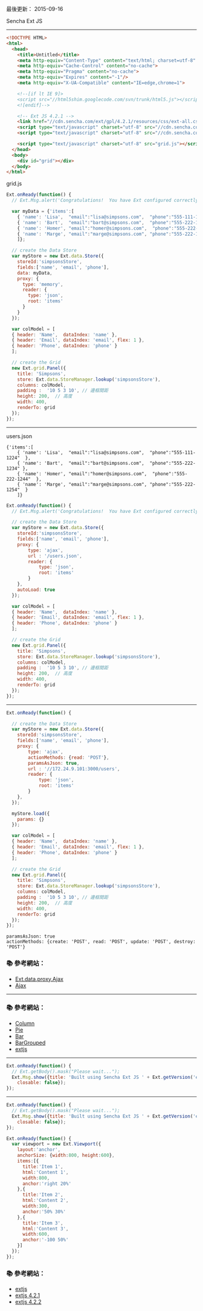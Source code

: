 
最後更新： 2015-09-16        

Sencha Ext JS

---
```html
<!DOCTYPE HTML>
<html>
  <head>
    <title>Untitled</title>
    <meta http-equiv="Content-Type" content="text/html; charset=utf-8" />
    <meta http-equiv="Cache-Control" content="no-cache">
    <meta http-equiv="Pragma" content="no-cache">
    <meta http-equiv="Expires" content="-1"/>
    <meta http-equiv="X-UA-Compatible" content="IE=edge,chrome=1"> 

    <!--[if lt IE 9]>
    <script src="//html5shim.googlecode.com/svn/trunk/html5.js"></script>
    <![endif]-->

    <!-- Ext JS 4.2.1 -->
    <link href="//cdn.sencha.com/ext/gpl/4.2.1/resources/css/ext-all.css" type="text/css" rel="stylesheet" />
    <script type="text/javascript" charset="utf-8" src="//cdn.sencha.com/ext/gpl/4.2.1/ext-all.js"></script>
    <script type="text/javascript" charset="utf-8" src="//cdn.sencha.com/ext/gpl/4.2.1/locale/ext-lang-zh_TW.js"></script>

    <script type="text/javascript" charset="utf-8" src="grid.js"></script>
  </head>
  <body>
    <div id="grid"></div>
  </body>
</html>

```

grid.js

```js
Ext.onReady(function() {
  // Ext.Msg.alert('Congratulations!  You have Ext configured correctly!');

  var myData = {'items':[
    { 'name': 'Lisa',  "email":"lisa@simpsons.com",  "phone":"555-111-1224"  },
    { 'name': 'Bart',  "email":"bart@simpsons.com",  "phone":"555-222-1234" },
    { 'name': 'Homer', "email":"homer@simpsons.com",  "phone":"555-222-1244"  },
    { 'name': 'Marge', "email":"marge@simpsons.com", "phone":"555-222-1254"  }
    ]};

  // create the Data Store
  var myStore = new Ext.data.Store({
    storeId:'simpsonsStore',
    fields:['name', 'email', 'phone'],
    data: myData,
    proxy: {
      type: 'memory',
      reader: {
        type: 'json',
        root: 'items'
      }
    }
  });

  var colModel = [
  { header: 'Name',  dataIndex: 'name' },
  { header: 'Email', dataIndex: 'email', flex: 1 },
  { header: 'Phone', dataIndex: 'phone' }
  ];

  // create the Grid
  new Ext.grid.Panel({
    title: 'Simpsons',
    store: Ext.data.StoreManager.lookup('simpsonsStore'),
    columns: colModel,
    padding :  '10 5 3 10', // 邊框間距
    height: 200,  // 高度
    width: 400,
    renderTo: grid
  });      
});

```

---

users.json
```
{'items':[
    { 'name': 'Lisa',  "email":"lisa@simpsons.com",  "phone":"555-111-1224"  },
    { 'name': 'Bart',  "email":"bart@simpsons.com",  "phone":"555-222-1234" },
    { 'name': 'Homer', "email":"homer@simpsons.com",  "phone":"555-222-1244"  },
    { 'name': 'Marge', "email":"marge@simpsons.com", "phone":"555-222-1254"  }
    ]}
```

```js
Ext.onReady(function() {
  // Ext.Msg.alert('Congratulations!  You have Ext configured correctly!');

  // create the Data Store
  var myStore = new Ext.data.Store({
    storeId:'simpsonsStore',
    fields:['name', 'email', 'phone'],
    proxy: {
        type: 'ajax',
        url : '/users.json',
        reader: {
            type: 'json',
            root: 'items'
        }
    },
    autoLoad: true
  });

  var colModel = [
  { header: 'Name',  dataIndex: 'name' },
  { header: 'Email', dataIndex: 'email', flex: 1 },
  { header: 'Phone', dataIndex: 'phone' }
  ];

  // create the Grid
  new Ext.grid.Panel({
    title: 'Simpsons',
    store: Ext.data.StoreManager.lookup('simpsonsStore'),
    columns: colModel,
    padding :  '10 5 3 10', // 邊框間距
    height: 200,  // 高度
    width: 400,
    renderTo: grid
  });
});
```

---

```js
Ext.onReady(function() {

  // create the Data Store
  var myStore = new Ext.data.Store({
    storeId:'simpsonsStore',
    fields:['name', 'email', 'phone'],
    proxy: {
        type: 'ajax',
        actionMethods: {read: 'POST'},
        paramsAsJson: true, 
        url : '//172.24.9.101:3000/users',
        reader: {
            type: 'json',
            root: 'items'
        }
    },
  });

  myStore.load({
    params: {}
  });

  var colModel = [
  { header: 'Name',  dataIndex: 'name' },
  { header: 'Email', dataIndex: 'email', flex: 1 },
  { header: 'Phone', dataIndex: 'phone' }
  ];

  // create the Grid
  new Ext.grid.Panel({
    title: 'Simpsons',
    store: Ext.data.StoreManager.lookup('simpsonsStore'),
    columns: colModel,
    padding :  '10 5 3 10', // 邊框間距
    height: 200,  // 高度
    width: 400,
    renderTo: grid
  });
});
```

```
paramsAsJson: true
actionMethods: {create: 'POST', read: 'POST', update: 'POST', destroy: 'POST'}
```

### :books: 參考網站：
- [Ext.data.proxy.Ajax](https://docs.sencha.com/extjs/4.2.2/#!/api/Ext.data.proxy.Ajax-cfg-model)
- [Ajax](https://docs.sencha.com/extjs/5.0/5.0.1-apidocs/source/Ajax.html)

---

### :books: 參考網站：
- [Column](http://dev.sencha.com/deploy/ChartsDemo/examples/chart/Column.html)
- [Pie](http://dev.sencha.com/deploy/ChartsDemo/examples/chart/Pie.html)
- [Bar](http://dev.sencha.com/deploy/ChartsDemo/examples/chart/Bar.html)
- [BarGrouped](http://dev.sencha.com/deploy/ChartsDemo/examples/chart/BarGrouped.html)
- [extjs](http://docs.sencha.com/extjs/4.2.4/)


---

```js
Ext.onReady(function() {
  // Ext.getBody().mask("Please wait...");
  Ext.Msg.show({title: 'Built using Sencha Ext JS ' + Ext.getVersion('extjs'),
    closable: false});
});
```

---


```js
Ext.onReady(function() {
  // Ext.getBody().mask("Please wait...");
  Ext.Msg.show({title: 'Built using Sencha Ext JS ' + Ext.getVersion('extjs'),
    closable: false});
});

Ext.onReady(function() {
  var viewport = new Ext.Viewport({
    layout:'anchor',
    anchorSize: {width:800, height:600},
    items:[{
      title:'Item 1',
      html:'Content 1',
      width:800,
      anchor:'right 20%'
    },{
      title:'Item 2',
      html:'Content 2',
      width:300,
      anchor:'50% 30%'
    },{
      title:'Item 3',
      html:'Content 3',
      width:600,
      anchor:'-100 50%'
    }]
  });
});
```



### :books: 參考網站：
- [extjs](http://docs.sencha.com/extjs/4.2.2/)
- [extjs 4.2.1](http://cdn.sencha.com/ext/gpl/4.2.1/ext-all.js)
- [extjs 4.2.2](http://cdn.sencha.com/downloads/docs/extjs-docs-4.2.2.zip)
